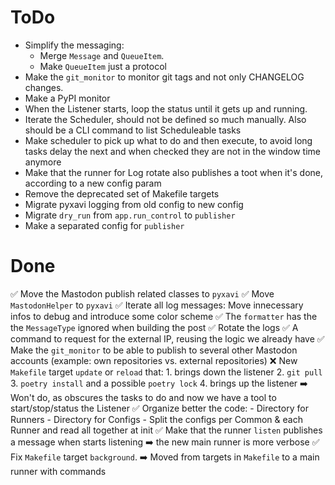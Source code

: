 # ToDo

- Simplify the messaging:
    - Merge `Message` and `QueueItem`.
    - Make `QueueItem` just a protocol
- Make the `git_monitor` to monitor git tags and not only CHANGELOG changes.
- Make a PyPI monitor
- When the Listener starts, loop the status until it gets up and running.
- Iterate the Scheduler, should not be defined so much manually. Also should be a CLI command to list Scheduleable tasks
- Make scheduler to pick up what to do and then execute, to avoid long tasks delay the next and when checked they are not in the window time anymore
- Make that the runner for Log rotate also publishes a toot when it's done, according to a new config param
- Remove the deprecated set of Makefile targets
- Migrate pyxavi logging from old config to new config
- Migrate `dry_run` from `app.run_control` to `publisher`
- Make a separated config for `publisher` 

# Done

✅ Move the Mastodon publish related classes to `pyxavi`
✅ Move `MastodonHelper` to `pyxavi`
✅ Iterate all log messages: Move innecessary infos to debug and introduce some color scheme
✅ The `formatter` has the the `MessageType` ignored when building the post
✅ Rotate the logs
✅ A command to request for the external IP, reusing the logic we already have
✅ Make the `git_monitor` to be able to publish to several other Mastodon accounts (example: own repositories vs. external repositories)
❌ New `Makefile` target `update` or `reload` that: 
    1. brings down the listener
    2. `git pull`
    3. `poetry install` and a possible `poetry lock`
    4. brings up the listener
    ➡️ Won't do, as obscures the tasks to do and now we have a tool to start/stop/status the Listener
✅ Organize better the code:
    - Directory for Runners
    - Directory for Configs
    - Split the configs per Common & each Runner and read all together at init
✅ Make that the runner `listen` publishes a message when starts listening
    ➡️ the new main runner is more verbose
✅ Fix `Makefile` target `background`.
    ➡️ Moved from targets in `Makefile` to a main runner with commands





